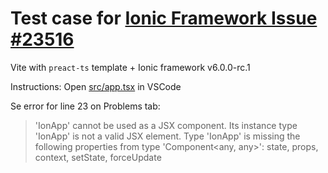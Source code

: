 # Test case for [Ionic Framework Issue #23516](https://github.com/ionic-team/ionic-framework/issues/23516#issuecomment-953657370)

Vite with `preact-ts` template + Ionic framework v6.0.0-rc.1

Instructions:
Open [src/app.tsx](./src/app.tsx) in VSCode

Se error for line 23 on Problems tab:

> 'IonApp' cannot be used as a JSX component.
> Its instance type 'IonApp' is not a valid JSX element.
> Type 'IonApp' is missing the following properties from type 'Component<any, any>': state, props, context, setState, forceUpdate

